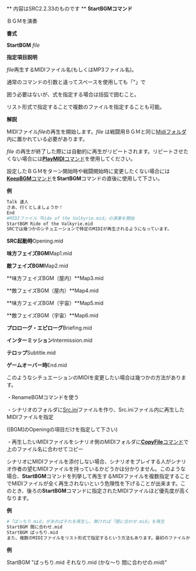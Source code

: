 ** 内容はSRC2.2.33のものです **
**StartBGMコマンド**

ＢＧＭを演奏

**書式**

**StartBGM** *file*

**指定項目説明**

*file*再生するMIDIファイル名(もしくはMP3ファイル名)。

通常のコマンドの引数と違ってスペースを使用しても「"」で

囲う必要はないが、式を指定する場合は括弧で囲むこと。

リスト形式で指定することで複数のファイルを指定することも可能。

**解説**

MIDIファイル*file*の再生を開始します。*file* は戦闘用ＢＧＭと同じ[Midiフォルダ](Midiフォルダ.md)内に置かれている必要があります。

*file* の再生が終了した際には自動的に再生がリピートされます。リピートさせたくない場合には[**PlayMIDI**コマンド](PlayMIDIコマンド.md)を使用してください。

設定したＢＧＭをターン開始時や戦闘開始時に変更したくない場合には[**KeepBGM**コマンド](KeepBGMコマンド.md)を**StartBGM**コマンドの直後に使用して下さい。

**例**
```sh
Talk 速人
さあ、行くとしましょうか！
End
#MIDIファイル「Ride of the Valkyrie.mid」の演奏を開始
StartBGM Ride of the Valkyrie.mid
SRCでは幾つかのシチュエーションで特定のMIDIが再生されるようになっています。
```

**SRC起動時**Opening.mid

**味方フェイズBGM**Map1.mid

**敵フェイズBGM**Map2.mid

**味方フェイズBGM（屋内）**Map3.mid

**敵フェイズBGM（屋内）**Map4.mid

**味方フェイズBGM（宇宙）**Map5.mid

**敵フェイズBGM（宇宙）**Map6.mid

**プロローグ・エピローグ**Briefing.mid

**インターミッション**Intermission.mid

**テロップ**Subtitle.mid

**ゲームオーバー時**End.mid

このようなシチュエーションのMIDIを変更したい場合は幾つかの方法があります。

・RenameBGMコマンドを使う

・シナリオのフォルダに[Src.ini](設定変更.md)ファイルを作り、Src.iniファイル内に再生したMIDIファイルを指定

([BGM]のOpeningの項目だけを指定して下さい)

・再生したいMIDIファイルをシナリオ側のMIDIフォルダに[**CopyFile**コマンド](CopyFileコマンド.md)で上のファイル名に合わせてコピー

シナリオにMIDIファイルを添付しない場合、シナリオをプレイする人がシナリオ作者の望むMIDIファイルを持っているかどうかは分かりません。このような場合、**StartBGM**コマンドを列挙して再生するMIDIファイルを複数指定することでMIDIファイルが全く再生されないという危険性を下げることが出来ます。このとき、後ろの**StartBGM**コマンドに指定されたMIDIファイルほど優先度が高くなります。

**例**
```sh
#「ばっちり.mid」があればそれを再生し、無ければ「間に合わせ.mid」を再生
StartBGM 間に合わせ.mid
StartBGM ばっちり.mid
また、複数のMIDIファイルをリスト形式で指定するという方法もあります。最初のファイルから検索が行われ、最初に見つかったファイルが再生されます。リスト形式で指定するには全体を「"」で囲み、ファイル名にスペースが使われている場合はファイル名()で囲んでください。
```

**例**

StartBGM "ばっちり.mid それなり.mid (かな～り 間に合わせの.mid)"
